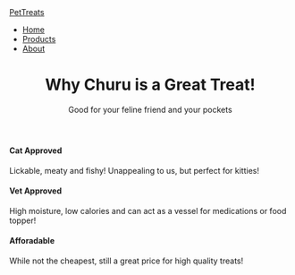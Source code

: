 

<html lang="en">
<head>
  <meta charset="UTF-8" />
  <meta name="viewport" content="width=device-width, initial-scale=1.0" />
  
  <link
    href="https://cdn.jsdelivr.net/npm/bootstrap@5.3.3/dist/css/bootstrap.min.css"
    rel="stylesheet"
  />
</head>

<body>
  <nav class="navbar navbar-expand-lg navbar-dark bg-primary">
    <div class="container-fluid">
      <a class="navbar-brand" href="home.html">PetTreats</a>
      <div class="collapse navbar-collapse">
        <ul class="navbar-nav ms-auto">
          <li class="nav-item"><a class="nav-link active" href="home.html">Home</a></li>
          <li class="nav-item"><a class="nav-link" href="product.html">Products</a></li>
          <li class="nav-item"><a class="nav-link" href="about.html">About</a></li>
        </ul>
      </div>
    </div>
  </nav>

  <header class="bg-light text-center py-5">
    <div class="container">
      <h1 class="display-4">Why Churu is a Great Treat!</h1>
      <p class="lead">Good for your feline friend and your pockets <p>
    </div>
  </header>


  <section class="container text-center my-5">
    <div class="row">
      <div class="col-md-4">
        <div class="card p-3 shadow-sm">
          <h4>Cat Approved</h4>
          <p>Lickable, meaty and fishy! Unappealing to us, but perfect for kitties!</p>
        </div>
      </div>
      <div class="col-md-4">
        <div class="card p-3 shadow-sm">
          <h4>Vet Approved</h4>
          <p>High moisture, low calories and can act as a vessel for medications or food topper!</p>
        </div>
      </div>
      <div class="col-md-4">
        <div class="card p-3 shadow-sm">
          <h4>Afforadable</h4>
          <p>While not the cheapest, still a great price for high quality treats!</p>
        </div>
      </div>
    </div>
  </section>

  <script src="https://cdn.jsdelivr.net/npm/bootstrap@5.3.3/dist/js/bootstrap.bundle.min.js"></script>
</body>
</html>
